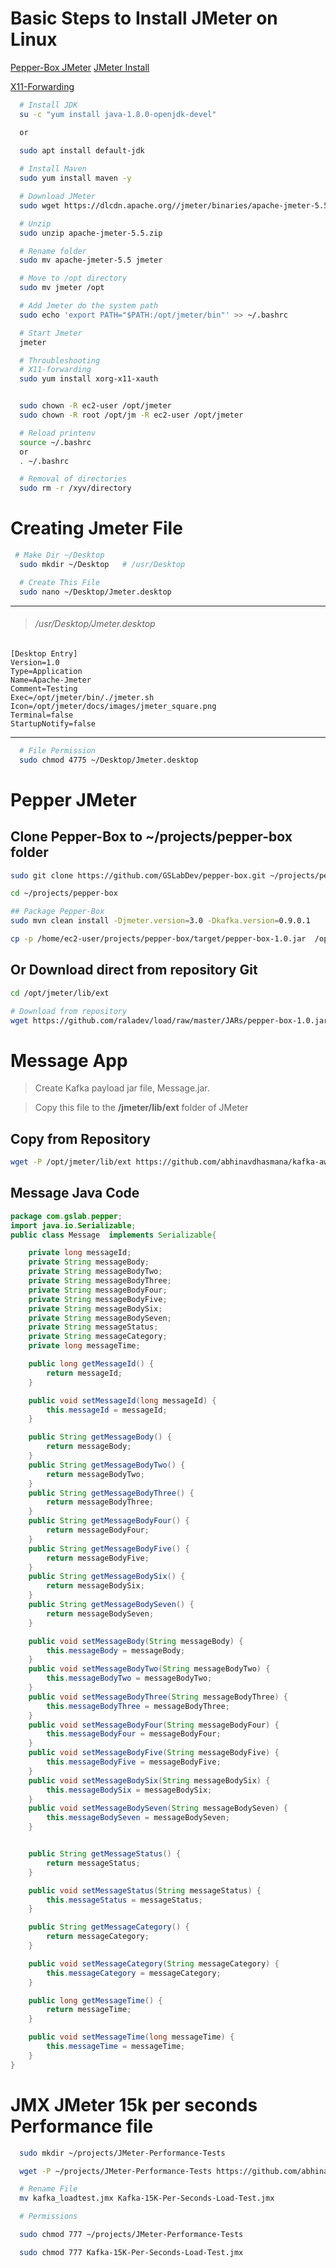 # Basic Steps to Install JMeter on Linux

[Pepper-Box JMeter](https://github.com/GSLabDev/pepper-box/)
[JMeter Install](https://linux.how2shout.com/2-ways-to-install-apache-jmeter-on-ubuntu-22-04-lts-linux/)

[X11-Forwarding](https://aws.amazon.com/blogs/compute/how-to-enable-x11-forwarding-from-red-hat-enterprise-linux-rhel-amazon-linux-suse-linux-ubuntu-server-to-support-gui-based-installations-from-amazon-ec2/)

```bash
  # Install JDK
  su -c "yum install java-1.8.0-openjdk-devel"

  or

  sudo apt install default-jdk
  
  # Install Maven
  sudo yum install maven -y

  # Download JMeter
  sudo wget https://dlcdn.apache.org//jmeter/binaries/apache-jmeter-5.5.zip

  # Unzip
  sudo unzip apache-jmeter-5.5.zip

  # Rename folder
  sudo mv apache-jmeter-5.5 jmeter

  # Move to /opt directory
  sudo mv jmeter /opt

  # Add Jmeter do the system path
  sudo echo 'export PATH="$PATH:/opt/jmeter/bin"' >> ~/.bashrc

  # Start Jmeter
  jmeter

  # Throubleshooting
  # X11-forwarding 
  sudo yum install xorg-x11-xauth


  sudo chown -R ec2-user /opt/jmeter
  sudo chown -R root /opt/jm -R ec2-user /opt/jmeter

  # Reload printenv
  source ~/.bashrc
  or
  . ~/.bashrc

  # Removal of directories
  sudo rm -r /xyv/directory
```
# Creating Jmeter File
```bash
 # Make Dir ~/Desktop
  sudo mkdir ~/Desktop   # /usr/Desktop
```
```bash
  # Create This File
  sudo nano ~/Desktop/Jmeter.desktop
```  
  ***
  > ######  /usr/Desktop/Jmeter.desktop

    [Desktop Entry]
    Version=1.0
    Type=Application
    Name=Apache-Jmeter
    Comment=Testing
    Exec=/opt/jmeter/bin/./jmeter.sh
    Icon=/opt/jmeter/docs/images/jmeter_square.png
    Terminal=false
    StartupNotify=false
  *** 
```bash
  # File Permission
  sudo chmod 4775 ~/Desktop/Jmeter.desktop
```

# Pepper JMeter

## Clone Pepper-Box to **~/projects/pepper-box** folder 
```bash
sudo git clone https://github.com/GSLabDev/pepper-box.git ~/projects/pepper-box

cd ~/projects/pepper-box

## Package Pepper-Box
sudo mvn clean install -Djmeter.version=3.0 -Dkafka.version=0.9.0.1

cp -p /home/ec2-user/projects/pepper-box/target/pepper-box-1.0.jar  /opt/jmeter/lib/ext/pepper-box-1.0.jar
```
## Or Download direct from repository Git
```bash
cd /opt/jmeter/lib/ext

# Download from repository
wget https://github.com/raladev/load/raw/master/JARs/pepper-box-1.0.jar
```
# Message App
> Create Kafka payload jar file, Message.jar. 

> Copy this file to the **/jmeter/lib/ext** folder of JMeter

## Copy from Repository
```bash
wget -P /opt/jmeter/lib/ext https://github.com/abhinavdhasmana/kafka-aws-setup/blob/master/JMeter/Message.jar 

```

## Message Java Code

```java
package com.gslab.pepper;
import java.io.Serializable;
public class Message  implements Serializable{

    private long messageId;
    private String messageBody;
    private String messageBodyTwo;
    private String messageBodyThree;
    private String messageBodyFour;
    private String messageBodyFive;
    private String messageBodySix;
    private String messageBodySeven;
    private String messageStatus;
    private String messageCategory;
    private long messageTime;

    public long getMessageId() {
        return messageId;
    }

    public void setMessageId(long messageId) {
        this.messageId = messageId;
    }

    public String getMessageBody() {
        return messageBody;
    }
    public String getMessageBodyTwo() {
        return messageBodyTwo;
    }
    public String getMessageBodyThree() {
        return messageBodyThree;
    }
    public String getMessageBodyFour() {
        return messageBodyFour;
    }
    public String getMessageBodyFive() {
        return messageBodyFive;
    }
    public String getMessageBodySix() {
        return messageBodySix;
    }
    public String getMessageBodySeven() {
        return messageBodySeven;
    }

    public void setMessageBody(String messageBody) {
        this.messageBody = messageBody;
    }
    public void setMessageBodyTwo(String messageBodyTwo) {
        this.messageBodyTwo = messageBodyTwo;
    }
    public void setMessageBodyThree(String messageBodyThree) {
        this.messageBodyThree = messageBodyThree;
    }
    public void setMessageBodyFour(String messageBodyFour) {
        this.messageBodyFour = messageBodyFour; 
    }
    public void setMessageBodyFive(String messageBodyFive) {
        this.messageBodyFive = messageBodyFive;
    }
    public void setMessageBodySix(String messageBodySix) {
        this.messageBodySix = messageBodySix;
    }
    public void setMessageBodySeven(String messageBodySeven) {
        this.messageBodySeven = messageBodySeven;
    }


    public String getMessageStatus() {
        return messageStatus;
    }

    public void setMessageStatus(String messageStatus) {
        this.messageStatus = messageStatus;
    }

    public String getMessageCategory() {
        return messageCategory;
    }

    public void setMessageCategory(String messageCategory) {
        this.messageCategory = messageCategory;
    }

    public long getMessageTime() {
        return messageTime;
    }

    public void setMessageTime(long messageTime) {
        this.messageTime = messageTime;
    }
}
```

# JMX JMeter 15k per seconds Performance file
```bash
  sudo mkdir ~/projects/JMeter-Performance-Tests

  wget -P ~/projects/JMeter-Performance-Tests https://github.com/abhinavdhasmana/kafka-aws-setup/blob/master/JMeter/kafka_loadtest.jmx

  # Rename File
  mv kafka_loadtest.jmx Kafka-15K-Per-Seconds-Load-Test.jmx

  # Permissions

  sudo chmod 777 ~/projects/JMeter-Performance-Tests

  sudo chmod 777 Kafka-15K-Per-Seconds-Load-Test.jmx


```